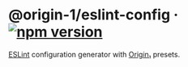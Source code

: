 # @origin-1/eslint-config · [![npm version][npm badge]][npm url]

[ESLint](https://eslint.org/) configuration generator with [Origin₁](https://github.com/origin-1) presets.

[npm badge]: https://img.shields.io/npm/v/@origin-1%2Feslint-config?logo=npm
[npm url]: https://www.npmjs.com/package/@origin-1/eslint-config
